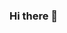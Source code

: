 ### Hi there 👋

<!--
**gabrielferreira0/gabrielferreira0** is a ✨ _special_ ✨ repository because its `README.md` (this file) appears on your GitHub profile.

# Hi, I'm Gabriel ! :D

Teste 
About me
Teste
-->
